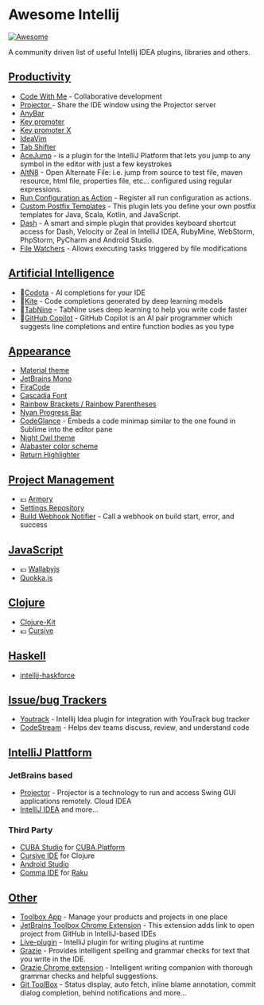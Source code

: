 # Awesome Intellij
[![Awesome](https://cdn.rawgit.com/sindresorhus/awesome/d7305f38d29fed78fa85652e3a63e154dd8e8829/media/badge.svg)](https://github.com/sindresorhus/awesome)

A community driven list of useful Intellij IDEA plugins, libraries and others.

## [Productivity](#productivity)
- [Code With Me](https://plugins.jetbrains.com/plugin/14896-code-with-me/) - Collaborative development
- [Projector
](https://plugins.jetbrains.com/plugin/16015-projector) - Share the IDE window using the Projector server
- [AnyBar](https://github.com/denofevil/AnyBarIdea)
- [Key promoter](https://plugins.jetbrains.com/plugin/1003)
- [Key promoter X](https://plugins.jetbrains.com/plugin/9792-key-promoter-x)
- [IdeaVim](https://github.com/JetBrains/ideavim)
- [Tab Shifter](https://github.com/dkandalov/tab-shifter)
- [AceJump](https://github.com/johnlindquist/AceJump) - is a plugin for the IntelliJ Platform that lets you jump to any symbol in the editor with just a few keystrokes
- [AltN8](https://plugins.jetbrains.com/plugin/1475-altn8) - Open Alternate File: i.e. jump from source to test file, maven resource, html file, properties file, etc... configured using regular expressions.
- [Run Configuration as Action](https://plugins.jetbrains.com/plugin/9448-run-configuration-as-action) - Register all run configuration as actions.
- [Custom Postfix Templates](https://github.com/xylo/intellij-postfix-templates#custom-postfix-templates-for-intellij-idea) - This plugin lets you define your own postfix templates for Java, Scala, Kotlin, and JavaScript.
- [Dash](https://github.com/gdelmas/IntelliJDashPlugin#readme) - A smart and simple plugin that provides keyboard shortcut access for Dash, Velocity or Zeal in IntelliJ IDEA, RubyMine, WebStorm, PhpStorm, PyCharm and Android Studio.
- [File Watchers](https://plugins.jetbrains.com/plugin/7177-file-watchers) - Allows executing tasks triggered by file modifications

## [Artificial Intelligence](#ai)
- 🤖[Codota](https://www.codota.com/plugins/) - AI completions for your IDE
- 🤖[Kite](https://kite.com) - Code completions generated by deep learning models
- 🤖[TabNine](https://www.tabnine.com/) - TabNine uses deep learning to help you write code faster
- 🤖[GitHub Copilot](https://plugins.jetbrains.com/plugin/17718-github-copilot) - GitHub Copilot is an AI pair programmer which suggests line completions and entire function bodies as you type


## [Appearance](#appearance)
- [Material theme](https://github.com/ChrisRM/material-theme-jetbrains)
- [JetBrains Mono](https://www.jetbrains.com/lp/mono/)
- [FiraCode](https://github.com/tonsky/FiraCode/wiki/Intellij-products-instructions)
- [Cascadia Font](https://github.com/microsoft/cascadia-code#setting-cascadia-code-in-intellij-ide-2019)
- [Rainbow Brackets / Rainbow Parentheses](https://plugins.jetbrains.com/plugin/10080-rainbow-brackets)
- [Nyan Progress Bar](https://plugins.jetbrains.com/plugin/8575-nyan-progress-bar)
- [CodeGlance](https://plugins.jetbrains.com/plugin/7275-codeglance) - Embeds a code minimap similar to the one found in Sublime into the editor pane
- [Night Owl theme](https://github.com/xdrop/night-owl-jetbrains)
- [Alabaster color scheme](https://github.com/tonsky/intellij-alabaster)
- [Return Highlighter](https://plugins.jetbrains.com/plugin/13303-return-highlighter)

## [Project Management](#project-management)
- :euro: [Armory](http://www.visprogramming.com/)
- [Settings Repository](https://github.com/JetBrains/intellij-community/tree/master/plugins/settings-repository)
- [Build Webhook Notifier](https://github.com/hbmartin/intellij-build-webhook-notifier) - Call a webhook on build start, error, and success

## [JavaScript](#javascript)
- :euro: [Wallabyjs](https://wallabyjs.com/)
- [Quokka.js](https://github.com/wallabyjs/quokka)


## [Clojure](#clojure)
- [Clojure-Kit](https://github.com/gregsh/Clojure-Kit)
- :euro: [Cursive](https://cursive-ide.com/)


## [Haskell](#haskell)
- [intellij-haskforce](https://github.com/carymrobbins/intellij-haskforce)


## [Issue/bug Trackers](#issue-trackers)
- [Youtrack](https://github.com/jk1/youtrack-idea-plugin) - Intellij Idea plugin for integration with YouTrack bug tracker
- [CodeStream](https://plugins.jetbrains.com/plugin/12206-codestream) - Helps dev teams discuss, review, and understand code

## [IntelliJ Plattform](#appearance)

### JetBrains based
- [Projector](https://github.com/JetBrains/projector-client/) - Projector is a technology to run and access Swing GUI applications remotely. Cloud IDEA
- [IntelliJ IDEA](https://www.jetbrains.com/idea/) and more...

### Third Party
- [CUBA Studio](https://www.cuba-platform.com/tools/) for [CUBA.Platform](https://www.cuba-platform.com)
- [Cursive IDE](https://cursive-ide.com/) for Clojure
- [Android Studio](https://developer.android.com/studio)
- [Comma IDE](https://commaide.com/) for [Raku](https://www.raku.org/)

## [Other](#other)
- [Toolbox App](https://blog.jetbrains.com/blog/2016/05/25/introducing-jetbrains-toolbox-app/) - Manage your products and projects in one place
- [JetBrains Toolbox Chrome Extension](https://chrome.google.com/webstore/detail/jetbrains-toolbox-extensi/offnedcbhjldheanlbojaefbfbllddna?hl=en) - This extension adds link to open project from GitHub in IntelliJ-based IDEs
- [Live-plugin](https://github.com/dkandalov/live-plugin) - IntelliJ plugin for writing plugins at runtime
- [Grazie](https://plugins.jetbrains.com/plugin/12175-grazie) - Provides intelligent spelling and grammar checks for text that you write in the IDE.
- [Grazie Chrome extension](https://chrome.google.com/webstore/detail/grazie/fonaoompfjljjllgccccgjnhnoghohgc) - Intelligent writing companion with thorough grammar checks and helpful suggestions.
- [Git ToolBox](https://plugins.jetbrains.com/plugin/7499-gittoolbox) - Status display, auto fetch, inline blame annotation, commit dialog completion, behind notifications and more...
